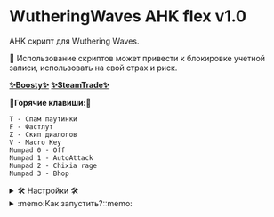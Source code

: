 # WutheringWaves AHK flex v1.0

AHK скрипт для Wuthering Waves.

🙏 Использование скриптов может привести к блокировке учетной записи, использовать на свой страх и риск.

[__✨Boosty✨__](https://boosty.to/kramar1337)
[__✨SteamTrade✨__](https://steamcommunity.com/tradeoffer/new/?partner=176456946&token=QbYR9jmE)

:musical_keyboard:__Горячие клавиши:__:musical_keyboard:
```
T - Спам паутинки
F - Фастлут
Z - Скип диалогов
V - Macro Key
Numpad 0 - Off
Numpad 1 - AutoAttack
Numpad 2 - Chixia rage
Numpad 3 - Bhop
```

<details>
<summary> 🛠️ Настройки 🛠️ </summary>

Чтобы изменить настройки скрипта: открой "WWFlex.ahk" через блокнот.

```
key_Pautinka := "T"
key_Macro := "V"
key_SkipNPC := "Z"
key_Fastlyt := "F"
key_EndExitapp := "End"
key_PauseSuspend := "Del"
key_Reload := "Home"
key_LabelNumpad0 := "Numpad0"
key_LabelNumpad1 := "Numpad1"
key_LabelNumpad2 := "Numpad2"
key_LabelNumpad3 := "Numpad3"
Checkbox_Pautinka = 1
Checkbox_Macro = 1
Checkbox_SkipNPC = 1
Checkbox_Fastlyt = 1
Checkbox_PauseSuspend = 0
Checkbox_Reload = 0
SelectDefaultMacro = 2
SkipNPCLockMode = 1
BhopDelayIn = 100
FastlytDelayIn = 130
WindowFocus = ahk_class UnrealWindow
```

</details>

<details>
<summary>:memo:Как запустить?::memo:</summary>

1. Скачать и установить [Autohotkey.com](https://www.autohotkey.com/download/ahk-install.exe)

  "Custom installation" => "Unicode 64" => All checkboxes => "Install"
![hippo](https://media.giphy.com/media/LerrohpjasApOHH9G1/giphy.gif)

2. Скачать репозиторий (Code > [Download Zip👌](https://github.com/Kramar1337/WutheringWaves-AHK-flex/archive/main.zip))

3. Запустить "WWFlex.ahk"

</details>
